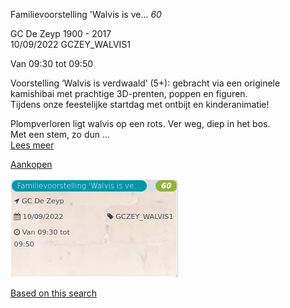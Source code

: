 Familievoorstelling 'Walvis is ve... *60*

GC De Zeyp 1900 - 2017  
10/09/2022 GCZEY\_WALVIS1  

Van 09:30 tot 09:50

  

  

Voorstelling ‘Walvis is verdwaald’ (5+): gebracht via een originele kamishibai met prachtige 3D-prenten, poppen en figuren.  
Tijdens onze feestelijke startdag met ontbijt en kinderanimatie!  
  
Plompverloren ligt walvis op een rots. Ver weg, diep in het bos.  
Met een stem, zo dun ...  
[Lees meer](https://tickets.vgc.be/activity/subscribe/GCZEY_WALVIS1)

[Aankopen](https://tickets.vgc.be/ticketingActivity/subscribe/GCZEY_WALVIS1)

![](80242.png)

[Based on this search](https://tickets.vgc.be/activity/index?&vrijeplaatsen=1&Age%5B%5D=4%2C6&entity=276)
